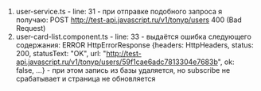 1. user-service.ts - line: 31 - при отправке подобного запроса я получаю: POST http://test-api.javascript.ru/v1/tonyp/users 400 (Bad Request)
2. user-card-list.component.ts - line: 33 - выдаётся ошибка следующего содержания: ERROR HttpErrorResponse {headers: HttpHeaders, status: 200, statusText: "OK", url: "http://test-api.javascript.ru/v1/tonyp/users/59f1cae6adc7813304e7683b", ok: false, …} - при этом запись из базы удаляется, но subscribe не срабатывает и страница не обновляется